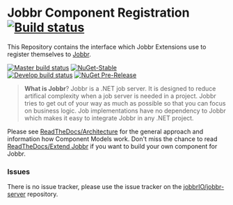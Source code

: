 # Jobbr Component Registration [![Build status](https://img.shields.io/appveyor/build/Jobbr/jobbr-cm-registration/develop.svg?label=develop)](https://ci.appveyor.com/project/Jobbr/jobbr-cm-registration)

This Repository contains the interface which Jobbr Extensions use to register themselves to [Jobbr](https://www.jobbr.io).

[![Master build status](https://img.shields.io/appveyor/ci/Jobbr/jobbr-cm-registration/master.svg?label=master)](https://ci.appveyor.com/project/Jobbr/jobbr-cm-registration) 
[![NuGet-Stable](https://img.shields.io/nuget/v/Jobbr.ComponentModel.Registration.svg?label=NuGet%20stable)](https://www.nuget.org/packages/Jobbr.ComponentModel.Registration)  
[![Develop build status](https://img.shields.io/appveyor/ci/Jobbr/jobbr-cm-registration/develop.svg?label=develop)](https://ci.appveyor.com/project/Jobbr/jobbr-cm-registration) 
[![NuGet Pre-Release](https://img.shields.io/nuget/vpre/Jobbr.ComponentModel.Registration.svg?label=NuGet%20pre)](https://www.nuget.org/packages/Jobbr.ComponentModel.Registration)

> **What is Jobbr**?
> Jobbr is a .NET job server. It is designed to reduce artifical complexity when a job server is needed in a project. Jobbr tries to get out of your way as much as possible so that you can focus on business logic. Job implementations have no dependency to Jobbr which makes it easy to integrate Jobbr in any .NET project.

Please see [ReadTheDocs/Architecture](http://jobbr.readthedocs.io/en/latest/intro/architecture.html#) for the general approach and information how Component Models work. Don't miss the chance to read [ReadTheDocs/Extend Jobbr](http://jobbr.readthedocs.io/en/latest/dev/extend.html) if you want to build your own component for Jobbr.

### Issues

There is no issue tracker, please use the issue tracker on the [jobbrIO/jobbr-server](https://github.com/jobbrIO-server) repository.
